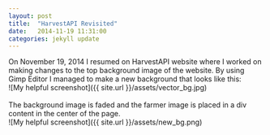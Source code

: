 ```yaml
---
layout: post
title:  "HarvestAPI Revisited"
date:   2014-11-19 11:31:00
categories: jekyll update
---
```


On November 19, 2014 I resumed on HarvestAPI website where I worked on making changes to the top background image of the website. By
using Gimp Editor I managed to make a new background that looks like this:
<br/>
![My helpful screenshot]({{ site.url }}/assets/vector_bg.jpg)
<br/><br/>
The background image is faded and the farmer image is placed in a div content in the center of the page.
<br/> 
![My helpful screenshot]({{ site.url }}/assets/new_bg.png)